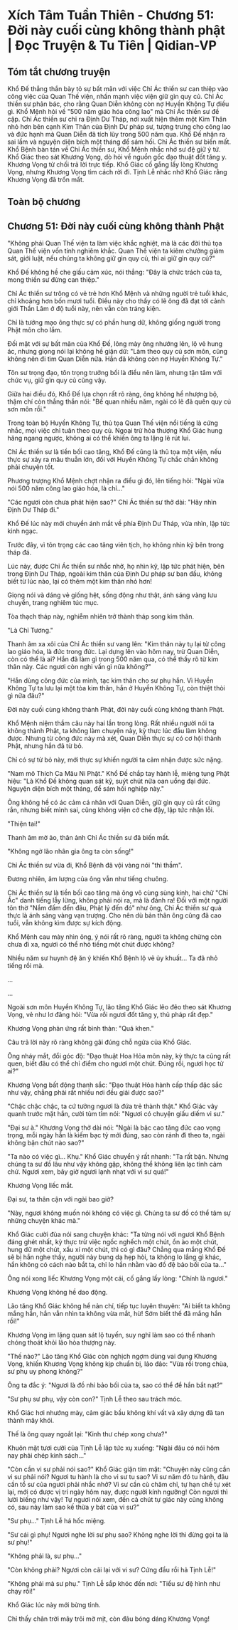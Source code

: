 # Xích Tâm Tuần Thiên - Chương 51: Đời này cuối cùng không thành phật | Đọc Truyện & Tu Tiên | Qidian-VP



## Tóm tắt chương truyện

Khổ Đế thẳng thắn bày tỏ sự bất mãn với việc Chỉ Ác thiền sư can thiệp vào công việc của Quan Thế viện, nhấn mạnh việc viện giữ gìn quy củ. Chỉ Ác thiền sư phản bác, cho rằng Quan Diễn không còn nợ Huyền Không Tự điều gì. Khổ Mệnh hỏi về "500 năm giáo hóa công lao" mà Chỉ Ác thiền sư đề cập. Chỉ Ác thiền sư chỉ ra Định Dư Tháp, nơi xuất hiện thêm một Kim Thân nhỏ hơn bên cạnh Kim Thân của Định Dư pháp sư, tượng trưng cho công lao và đức hạnh mà Quan Diễn đã tích lũy trong 500 năm qua. Khổ Đế nhận ra sai lầm và nguyện diện bích một tháng để sám hối. Chỉ Ác thiền sư biến mất. Khổ Bệnh bàn tán về Chỉ Ác thiền sư, Khổ Mệnh nhắc nhở sư đệ giữ ý tứ. Khổ Giác theo sát Khương Vọng, dò hỏi về nguồn gốc đạo thuật đốt tăng y. Khương Vọng từ chối trả lời trực tiếp. Khổ Giác cố gắng lấy lòng Khương Vọng, nhưng Khương Vọng tìm cách rời đi. Tịnh Lễ nhắc nhở Khổ Giác rằng Khương Vọng đã trốn mất.


## Toàn bộ chương

## Chương 51: Đời này cuối cùng không thành Phật

"Không phải Quan Thế viện ta làm việc khắc nghiệt, mà là các đời thủ tọa Quan Thế viện vốn tính nghiêm khắc. Quan Thế viện ta kiêm chưởng giám sát, giới luật, nếu chúng ta không giữ gìn quy củ, thì ai giữ gìn quy củ?"

Khổ Đế không hề che giấu cảm xúc, nói thẳng: "Đây là chức trách của ta, mong thiền sư đừng can thiệp."

Chỉ Ác thiền sư trông có vẻ trẻ hơn Khổ Mệnh và những người trẻ tuổi khác, chỉ khoảng hơn bốn mươi tuổi. Điều này cho thấy có lẽ ông đã đạt tới cảnh giới Thần Lâm ở độ tuổi này, nên vẫn còn tráng kiện.

Chỉ là tướng mạo ông thực sự có phần hung dữ, không giống người trong Phật môn cho lắm.

Đối mặt với sự bất mãn của Khổ Đế, lông mày ông nhướng lên, lộ vẻ hung ác, nhưng giọng nói lại không hề giận dữ: "Làm theo quy củ sơn môn, cũng không nên đi tìm Quan Diễn nữa. Hắn đã không còn nợ Huyền Không Tự."

Tôn sư trọng đạo, tôn trọng trưởng bối là điều nên làm, nhưng tận tâm với chức vụ, giữ gìn quy củ cũng vậy.

Giữa hai điều đó, Khổ Đế lựa chọn rất rõ ràng, ông không hề nhượng bộ, thậm chí còn thẳng thắn nói: "Bế quan nhiều năm, ngài có lẽ đã quên quy củ sơn môn rồi."

Trong toàn bộ Huyền Không Tự, thủ tọa Quan Thế viện nổi tiếng là cứng nhắc, mọi việc chỉ tuân theo quy củ. Ngoại trừ hòa thượng Khổ Giác hung hăng ngang ngược, không ai có thể khiến ông ta lặng lẽ rút lui.

Chỉ Ác thiền sư là tiền bối cao tăng, Khổ Đế cũng là thủ tọa một viện, nếu thực sự xảy ra mâu thuẫn lớn, đối với Huyền Không Tự chắc chắn không phải chuyện tốt.

Phương trượng Khổ Mệnh chợt nhận ra điều gì đó, lên tiếng hỏi: "Ngài vừa nói 500 năm công lao giáo hóa, là chỉ..."

"Các ngươi còn chưa phát hiện sao?" Chỉ Ác thiền sư thở dài: "Hãy nhìn Định Dư Tháp đi."

Khổ Đế lúc này mới chuyển ánh mắt về phía Định Dư Tháp, vừa nhìn, lập tức kinh ngạc.

Trước đây, vì tôn trọng các cao tăng viên tịch, họ không nhìn kỹ bên trong tháp đá.

Lúc này, được Chỉ Ác thiền sư nhắc nhở, họ nhìn kỹ, lập tức phát hiện, bên trong Định Dư Tháp, ngoài kim thân của Định Dư pháp sư ban đầu, không biết từ lúc nào, lại có thêm một kim thân nhỏ hơn!

Giọng nói và dáng vẻ giống hệt, sống động như thật, ánh sáng vàng lưu chuyển, trang nghiêm túc mục.

Tòa thạch tháp này, nghiễm nhiên trở thành tháp song kim thân.

"Là Chỉ Tương."

Thanh âm xa xôi của Chỉ Ác thiền sư vang lên: "Kim thân này tụ lại từ công lao giáo hóa, là đức trong đức. Lại dựng lên vào hôm nay, trừ Quan Diễn, còn có thể là ai? Hắn đã làm gì trong 500 năm qua, có thể thấy rõ từ kim thân này. Các ngươi còn nghi vấn gì nữa không?"

"Hắn dùng công đức của mình, tạc kim thân cho sư phụ hắn. Vì Huyền Không Tự ta lưu lại một tòa kim thân, hắn ở Huyền Không Tự, còn thiệt thòi gì nữa đâu?"

Đời này cuối cùng không thành Phật, đời này cuối cùng không thành Phật.

Khổ Mệnh niệm thầm câu này hai lần trong lòng. Rất nhiều người nói ta không thành Phật, ta không làm chuyện này, kỳ thực lúc đầu làm không được. Nhưng từ công đức này mà xét, Quan Diễn thực sự có cơ hội thành Phật, nhưng hắn đã từ bỏ.

Chỉ có sự từ bỏ này, mới thực sự khiến người ta cảm nhận được sức nặng.

"Nam mô Thích Ca Mâu Ni Phật." Khổ Đế chắp tay hành lễ, miệng tụng Phật hiệu: "Là Khổ Đế không quan sát kỹ, suýt chút nữa oan uổng đại đức. Nguyện diện bích một tháng, để sám hối nghiệp này."

Ông không hề có ác cảm cá nhân với Quan Diễn, giữ gìn quy củ rất cứng rắn, nhưng biết mình sai, cũng không viện cớ che đậy, lập tức nhận lỗi.

"Thiện tai!"

Thanh âm mờ ảo, thân ảnh Chỉ Ác thiền sư đã biến mất.

"Không ngờ lão nhân gia ông ta còn sống!"

Chỉ Ác thiền sư vừa đi, Khổ Bệnh đã vội vàng nói "thì thầm".

Đương nhiên, âm lượng của ông vẫn như tiếng chuông.

Chỉ Ác thiền sư là tiền bối cao tăng mà ông vô cùng sùng kính, hai chữ "Chỉ Ác" danh tiếng lẫy lừng, không phải nói ra, mà là đánh ra! Đối với một người tôn thờ "Nắm đấm đến đâu, Phật lý đến đó" như ông, Chỉ Ác thiền sư quả thực là ánh sáng vàng vạn trượng. Cho nên dù bản thân ông cũng đã cao tuổi, vẫn không kìm được sự kích động.

Khổ Mệnh cau mày nhìn ông, ý nói rất rõ ràng, người ta không chừng còn chưa đi xa, ngươi có thể nhỏ tiếng một chút được không?

Nhiều năm sư huynh đệ ăn ý khiến Khổ Bệnh lộ vẻ ủy khuất... Ta đã nhỏ tiếng rồi mà.

...

...

Ngoài sơn môn Huyền Không Tự, lão tăng Khổ Giác lẽo đẽo theo sát Khương Vọng, vẻ như lơ đãng hỏi: "Vừa rồi ngươi đốt tăng y, thủ pháp rất đẹp."

Khương Vọng phản ứng rất bình thản: "Quá khen."

Câu trả lời này rõ ràng không gãi đúng chỗ ngứa của Khổ Giác.

Ông nháy mắt, đổi góc độ: "Đạo thuật Hoa Hỏa môn này, kỳ thực ta cũng rất quen, biết đâu có thể chỉ điểm cho ngươi một chút. Đúng rồi, ngươi học từ ai?"

Khương Vọng bất động thanh sắc: "Đạo thuật Hỏa hành cấp thấp đặc sắc như vậy, chẳng phải rất nhiều nơi đều giải được sao?"

"Chậc chậc chậc, ta cứ tưởng ngươi là đứa trẻ thành thật." Khổ Giác vây quanh trước mặt hắn, cười tủm tỉm nói: "Ngươi có chuyện giấu diếm vi sư."

"Đại sư à." Khương Vọng thở dài nói: "Ngài là bậc cao tăng đức cao vọng trọng, mỗi ngày hẳn là kiếm bạc tỷ mới đúng, sao còn rảnh đi theo ta, ngài không bận chút nào sao?"

"Ta nào có việc gì... Khụ." Khổ Giác chuyển ý rất nhanh: "Ta rất bận. Nhưng chúng ta sư đồ lâu như vậy không gặp, không thể không liên lạc tình cảm chứ. Ngươi xem, bây giờ ngươi lạnh nhạt với vi sư quá!"

Khương Vọng liếc mắt.

Đại sư, ta thân cận với ngài bao giờ?

"Này, ngươi không muốn nói không có việc gì. Chúng ta sư đồ có thể tâm sự những chuyện khác mà."

Khổ Giác cười đùa nói sang chuyện khác: "Ta từng nói với ngươi Khổ Bệnh đáng ghét nhất, kỳ thực trừ việc ngốc nghếch một chút, ồn ào một chút, hung dữ một chút, xấu xí một chút, thì có gì đâu? Chẳng qua mắng Khổ Đế sẽ bị hắn nghe thấy, người này bụng dạ hẹp hòi, ta không lo lắng gì khác, hắn không có cách nào bắt ta, chỉ lo hắn nhằm vào đồ đệ bảo bối của ta..."

Ông nói xong liếc Khương Vọng một cái, cố gắng lấy lòng: "Chính là ngươi."

Khương Vọng không hề dao động.

Lão tăng Khổ Giác không hề nản chí, tiếp tục luyên thuyên: "Ai biết ta không mắng hắn, hắn vẫn nhìn ta không vừa mắt, hừ! Sớm biết thế đã mắng hắn rồi!"

Khương Vọng im lặng quan sát lộ tuyến, suy nghĩ làm sao có thể nhanh chóng thoát khỏi lão hòa thượng này.

"Thế nào?" Lão tăng Khổ Giác còn nghịch ngợm dùng vai đụng Khương Vọng, khiến Khương Vọng không kịp chuẩn bị, lảo đảo: "Vừa rồi trong chùa, sư phụ uy phong không?"

Ông ta đắc ý: "Ngươi là đồ nhi bảo bối của ta, sao có thể để hắn bắt nạt?"

"Sư phụ sư phụ, vậy còn con?" Tịnh Lễ theo sau trách móc.

Khổ Giác hơi nhướng mày, cảm giác bầu không khí vất vả xây dựng đã tan thành mây khói.

Thế là ông quay ngoắt lại: "Kinh thư chép xong chưa?"

Khuôn mặt tươi cười của Tịnh Lễ lập tức xụ xuống: "Ngài đâu có nói hôm nay phải chép kinh sách..."

"Còn cần vi sư phải nói sao?" Khổ Giác giận tím mặt: "Chuyện này cũng cần vi sư phải nói? Ngươi tu hành là cho vi sư tu sao? Vi sư năm đó tu hành, đâu cần tổ sư của ngươi phải nhắc nhở? Vi sư cần cù chăm chỉ, tự hạn chế tự xét lại, mới có được vị trí ngày hôm nay, được người kính ngưỡng! Còn ngươi thì lười biếng như vậy! Tự ngươi nói xem, đến cả chút tự giác này cũng không có, sau này làm sao kế thừa y bát của vi sư?"

"Sư phụ..." Tịnh Lễ há hốc miệng.

"Sư cái gì phụ! Ngươi nghe lời sư phụ sao? Không nghe lời thì đừng gọi ta là sư phụ!"

"Không phải là, sư phụ..."

"Còn không phải? Ngươi còn cãi lại với vi sư? Cứng đầu rồi hả Tịnh Lễ!"

"Không phải mà sư phụ." Tịnh Lễ sắp khóc đến nơi: "Tiểu sư đệ hình như chạy rồi!"

Khổ Giác lúc này mới bừng tỉnh.

Chỉ thấy chân trời mây trôi mờ mịt, còn đâu bóng dáng Khương Vọng!